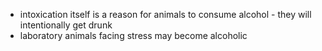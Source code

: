 - intoxication itself is a reason for animals to consume alcohol - they will intentionally get drunk
- laboratory animals facing stress may become alcoholic
